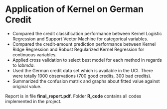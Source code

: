 # Application of Kernel on German Credit

- Compared the credit classification performance between Kernel Logistic Regression and Support Vector Machine for categorical variables. 
- Compared the credit-amount prediction performance between Kernel Ridge Regression and Robust Regularized Kernel Regression for continuous variables.
- Applied cross validation to select best model for each method in regards to *labmda*.  
- Used the German credit data set which is available in the UCI. There were totally 1000 observations (700 good credits, 300 bad credits).
- Summarized the confusion matrix and graphs about fitted value against original value.

Report is in file **final_report.pdf**. Folder **R_code** contains all codes implemented in the project.
